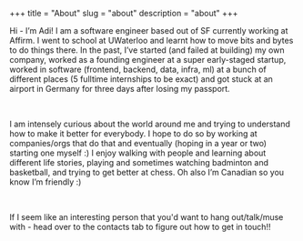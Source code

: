 +++
title = "About"
slug = "about"
description = "about"
+++

Hi - I’m Adi! I am a software engineer based out of SF currently working at Affirm. I went to school at UWaterloo and learnt how to move bits and bytes to do things there. In the past, I’ve started (and failed at building) my own company, worked as a founding engineer at a super early-staged startup,  worked in software (frontend, backend, data, infra, ml) at a bunch of different places (5 fulltime internships to be exact) and got stuck at an airport in Germany for three days after losing my passport. 


&nbsp;

I am intensely curious about the world around me and trying to understand how to make it better for everybody. I hope to do so by working at companies/orgs that do that and eventually (hoping in a year or two) starting one myself :) I enjoy walking with people and learning about different life stories, playing and sometimes watching badminton and basketball, and trying to get better at chess. Oh also I’m Canadian so you know I’m friendly :) 

&nbsp;

If I seem like an interesting person that you'd want to hang out/talk/muse with - head over to the contacts tab to figure out how to get in touch!!


